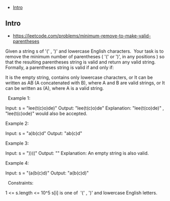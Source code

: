 - [Intro](#intro)

## Intro

- https://leetcode.com/problems/minimum-remove-to-make-valid-parentheses

Given a string s of '(' , ')' and lowercase English characters. 
Your task is to remove the minimum number of parentheses ( '(' or ')', in any positions ) so that the resulting parentheses string is valid and return any valid string.
Formally, a parentheses string is valid if and only if:

It is the empty string, contains only lowercase characters, or
It can be written as AB (A concatenated with B), where A and B are valid strings, or
It can be written as (A), where A is a valid string.

 
Example 1:

Input: s = "lee(t(c)o)de)"
Output: "lee(t(c)o)de"
Explanation: "lee(t(co)de)" , "lee(t(c)ode)" would also be accepted.

Example 2:

Input: s = "a)b(c)d"
Output: "ab(c)d"

Example 3:

Input: s = "))(("
Output: ""
Explanation: An empty string is also valid.

Example 4:

Input: s = "(a(b(c)d)"
Output: "a(b(c)d)"

 
Constraints:

1 <= s.length <= 10^5
s[i] is one of  '(' , ')' and lowercase English letters.

